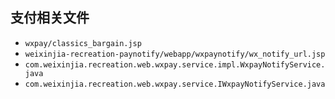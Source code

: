 ## 支付相关文件

+ `wxpay/classics_bargain.jsp`
+ `weixinjia-recreation-paynotify/webapp/wxpaynotify/wx_notify_url.jsp`
+ `com.weixinjia.recreation.web.wxpay.service.impl.WxpayNotifyService.java`
+ `com.weixinjia.recreation.web.wxpay.service.IWxpayNotifyService.java`

